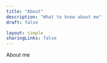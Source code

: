 ```yaml
---
title: "About"
description: "What to know about me"
draft: false

layout: simple
sharingLinks: false
---
```


About me
